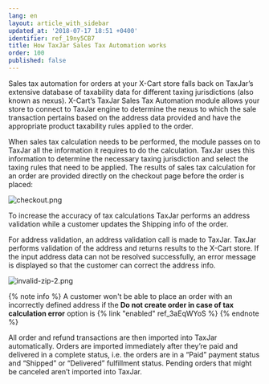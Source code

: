 ```yaml
---
lang: en
layout: article_with_sidebar
updated_at: '2018-07-17 18:51 +0400'
identifier: ref_19ny5CB7
title: How TaxJar Sales Tax Automation works
order: 100
published: false
---
```

Sales tax automation for orders at your X-Cart store falls back on TaxJar’s extensive database of taxability data for different taxing jurisdictions (also known as nexus). X-Cart’s TaxJar Sales Tax Automation module allows your store to connect to TaxJar engine to determine the nexus to which the sale transaction pertains based on the address data provided and have the appropriate product taxability rules applied to the order. 

When sales tax calculation needs to be performed, the module passes on to TaxJar all the information it requires to do the calculation. TaxJar uses this information to determine the necessary taxing jurisdiction and select the taxing rules that need to be applied. The results of sales tax calculation for an order are provided directly on the checkout page before the order is placed:

![checkout.png]({{site.baseurl}}/attachments/ref_19ny5CB7/checkout.png)

To increase the accuracy of tax calculations TaxJar performs an address validation while a customer updates the Shipping info of the order. 

For address validation, an address validation call is made to TaxJar. TaxJar performs validation of the address and returns results to the X-Cart store. If the input address data can not be resolved successfully, an error message is displayed so that the customer can correct the address info.

![invalid-zip-2.png]({{site.baseurl}}/attachments/ref_19ny5CB7/invalid-zip-2.png)

{% note info %}
A customer won't be able to place an order with an incorrectly defined address if the **Do not create order in case of tax calculation error** option is {% link "enabled" ref_3aEqWYoS %}
{% endnote %}

All order and refund transactions are then imported into TaxJar automatically. Orders are imported immediately after they’re paid and delivered in a complete status, i.e. the orders are in a “Paid” payment status and “Shipped” or “Delivered” fulfillment status. Pending orders that might be canceled aren’t imported into TaxJar. 